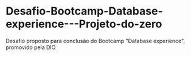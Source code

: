 # Desafio-Bootcamp-Database-experience---Projeto-do-zero
Desafio proposto para conclusão do Bootcamp "Database experience", promovido pela DIO
